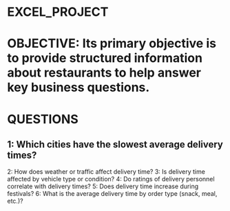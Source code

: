 # EXCEL_PROJECT

# OBJECTIVE:  Its primary objective is to provide structured information about restaurants to help answer key business questions.

# QUESTIONS
## 1:  Which cities have the slowest average delivery times?
2:  How does weather or traffic affect delivery time?
3:  Is delivery time affected by vehicle type or condition?
4:  Do ratings of delivery personnel correlate with delivery times?
5:  Does delivery time increase during festivals?
6:  What is the average delivery time by order type (snack, meal, etc.)?


